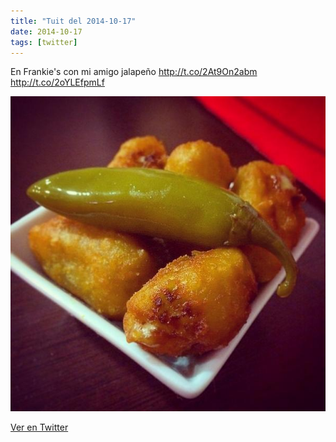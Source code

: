 ```yaml
---
title: "Tuit del 2014-10-17"
date: 2014-10-17
tags: [twitter]
---
```


En Frankie's con mi amigo jalapeño http://t.co/2At9On2abm http://t.co/2oYLEfpmLf

![Imagen](/assets/images/523248388318699520-B0LzovqIMAAjS5F.jpg)

[Ver en Twitter](https://twitter.com/i/web/status/523248388318699520)
